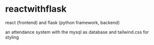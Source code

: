 # reactwithflask
react (frontend) and flask (python framework, backend) 


an attendance system with the mysql as database and tailwind.css for styling
